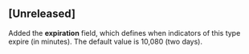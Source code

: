 ## [Unreleased]
Added the **expiration** field, which defines when indicators of this type expire (in minutes). The default value is 10,080 (two days).
